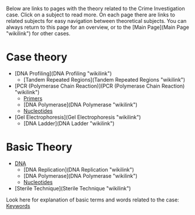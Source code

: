Below are links to pages with the theory related to the Crime
Investigation case. Click on a subject to read more. On each page there
are links to related subjects for easy navigation between theoretical
subjects. You can always return to this page for an overview, or to the
[Main Page](Main Page "wikilink") for other cases.

Case theory
===========

-   [DNA Profiling](DNA Profiling "wikilink")
    -   [Tandem Repeated Regions](Tandem Repeated Regions "wikilink")
-   [PCR (Polymerase Chain
    Reaction)](PCR (Polymerase Chain Reaction) "wikilink")
    -   [Primers](Primers "wikilink")
    -   [DNA Polymerase](DNA Polymerase "wikilink")
    -   [Nucleotides](Nucleotides "wikilink")
-   [Gel Electrophoresis](Gel Electrophoresis "wikilink")
    -   [DNA Ladder](DNA Ladder "wikilink")

Basic Theory
============

-   [DNA](DNA "wikilink")
    -   [DNA Replication](DNA Replication "wikilink")
    -   [DNA Polymerase](DNA Polymerase "wikilink")
    -   [Nucleotides](Nucleotides "wikilink")
-   [Sterile Technique](Sterile Technique "wikilink")

Look here for explanation of basic terms and words related to the case:
[Keywords](Keywords "wikilink")

